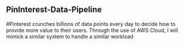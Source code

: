 ## PinInterest-Data-Pipeline
#Pinterest crunches billions of data points every day to decide how to provide more value to their users. Through the use of AWS Cloud, I will mimick a similar system to handle a similar workload
